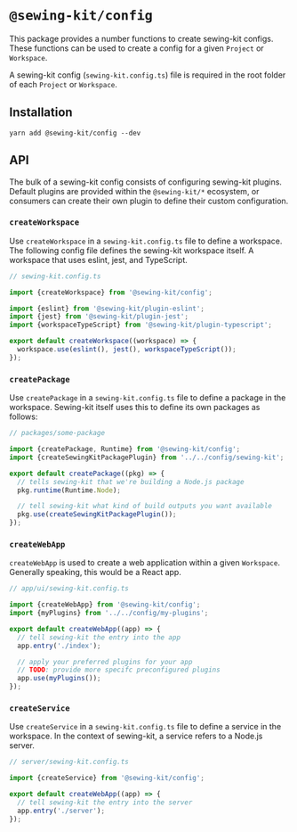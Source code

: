 # `@sewing-kit/config`

This package provides a number functions to create sewing-kit configs. These functions can be used to create a config for a given `Project` or `Workspace`.

A sewing-kit config (`sewing-kit.config.ts`) file is required in the root folder of each `Project` or `Workspace`.

## Installation

```
yarn add @sewing-kit/config --dev
```

## API

The bulk of a sewing-kit config consists of configuring sewing-kit plugins. Default plugins are provided within the `@sewing-kit/*` ecosystem, or consumers can create their own plugin to define their custom configuration.

### `createWorkspace`

Use `createWorkspace` in a `sewing-kit.config.ts` file to define a workspace. The following config file defines the sewing-kit workspace itself. A workspace that uses eslint, jest, and TypeScript.

```ts
// sewing-kit.config.ts

import {createWorkspace} from '@sewing-kit/config';

import {eslint} from '@sewing-kit/plugin-eslint';
import {jest} from '@sewing-kit/plugin-jest';
import {workspaceTypeScript} from '@sewing-kit/plugin-typescript';

export default createWorkspace((workspace) => {
  workspace.use(eslint(), jest(), workspaceTypeScript());
});
```

### `createPackage`

Use `createPackage` in a `sewing-kit.config.ts` file to define a package in the workspace. Sewing-kit itself uses this to define its own packages as follows:

```ts
// packages/some-package

import {createPackage, Runtime} from '@sewing-kit/config';
import {createSewingKitPackagePlugin} from '../../config/sewing-kit';

export default createPackage((pkg) => {
  // tells sewing-kit that we're building a Node.js package
  pkg.runtime(Runtime.Node);

  // tell sewing-kit what kind of build outputs you want available
  pkg.use(createSewingKitPackagePlugin());
});
```

### `createWebApp`

`createWebApp` is used to create a web application within a given `Workspace`. Generally speaking, this would be a React app.

```ts
// app/ui/sewing-kit.config.ts

import {createWebApp} from '@sewing-kit/config';
import {myPlugins} from '../../config/my-plugins';

export default createWebApp((app) => {
  // tell sewing-kit the entry into the app
  app.entry('./index');

  // apply your preferred plugins for your app
  // TODO: provide more specifc preconfigured plugins
  app.use(myPlugins());
});
```

### `createService`

Use `createService` in a `sewing-kit.config.ts` file to define a service in the workspace. In the context of sewing-kit, a service refers to a Node.js server.

```ts
// server/sewing-kit.config.ts

import {createService} from '@sewing-kit/config';

export default createWebApp((app) => {
  // tell sewing-kit the entry into the server
  app.entry('./server');
});
```
